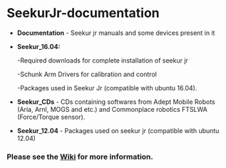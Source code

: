 # SeekurJr-documentation

- **Documentation** - Seekur jr manuals and some devices present in it

- **Seekur_16.04:**

    -Required downloads for complete installation of seekur jr 

    -Schunk Arm Drivers for calibration and control 

    -Packages used in Seekur Jr (compatible with ubuntu 16.04).
- **Seekur_CDs** - CDs containing softwares from Adept Mobile Robots (Aria, Arnl, MOGS and etc.) and Commonplace robotics FTSLWA (Force/Torque sensor).

- **Seekur_12.04** - Packages used on seekur jr (compatible with ubuntu 12.04)

### Please see the [Wiki](https://github.com/ITVRoC/SeekurJr/wiki) for more information.
